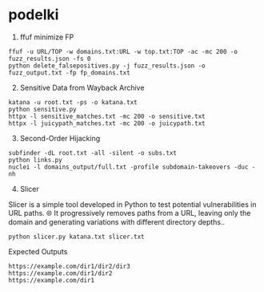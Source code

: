 # podelki

1. ffuf minimize FP
```
ffuf -u URL/TOP -w domains.txt:URL -w top.txt:TOP -ac -mc 200 -o fuzz_results.json -fs 0
python delete_falsepositives.py -j fuzz_results.json -o fuzz_output.txt -fp fp_domains.txt
```

2. Sensitive Data from Wayback Archive
```
katana -u root.txt -ps -o katana.txt
python sensitive.py
httpx -l sensitive_matches.txt -mc 200 -o sensitive.txt
httpx -l juicypath_matches.txt -mc 200 -o juicypath.txt
```

3. Second-Order Hijacking
```
subfinder -dL root.txt -all -silent -o subs.txt
python links.py
nuclei -l domains_output/full.txt -profile subdomain-takeovers -duc -nh
```

4. Slicer

Slicer is a simple tool developed in Python to test potential vulnerabilities in URL paths. 🌐 It progressively removes paths from a URL, leaving only the domain and generating variations with different directory depths..
```
python slicer.py katana.txt slicer.txt
```
Expected Outputs
```
https://example.com/dir1/dir2/dir3
https://example.com/dir1/dir2
https://example.com/dir1
```
